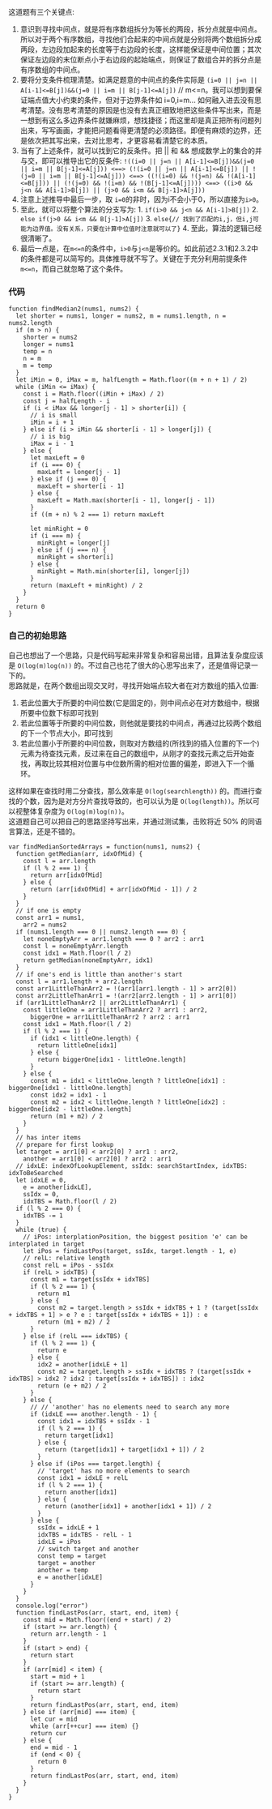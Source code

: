 这道题有三个关键点:
1. 意识到寻找中间点，就是将有序数组拆分为等长的两段，拆分点就是中间点。所以对于两个有序数组，寻找他们合起来的中间点就是分别将两个数组拆分成两段，左边段加起来的长度等于右边段的长度，这样能保证是中间位置；其次保证左边段的末位断点小于右边段的起始端点，则保证了数组合并的拆分点是有序数组的中间点。
2. 要将分支条件梳理清楚。如满足题意的中间点的条件实际是 `(i=0 || j=n || A[i-1]<=B[j])&&(j=0 || i=m || B[j-1]<=A[j])` // m<=n。我可以想到要保证端点值大小约束的条件，但对于边界条件如 i=0,i=m... 如何融入进去没有思考清楚。没有思考清楚的原因是也没有去真正细致地把这些条件写出来，而是一想到有这么多边界条件就嫌麻烦，想找捷径；而这里却是真正把所有问题列出来，写写画画，才能把问题看得更清楚的必须路径。即便有麻烦的边界，还是依次把其写出来，去对比思考，才更容易看清楚它的本质。
  1. 当有了上述条件，就可以找到它的反条件。把 || 和 && 想成数学上的集合的并与交，即可以推导出它的反条件: `!((i=0 || j=n || A[i-1]<=B[j])&&(j=0 || i=m || B[j-1]<=A[j])) <==> (!(i=0 || j=n || A[i-1]<=B[j]) || !(j=0 || i=m || B[j-1]<=A[j])) <==> ((!(i=0) && !(j=n) && !(A[i-1]<=B[j])) || (!(j=0) && !(i=m) && !(B[j-1]<=A[j]))) <==> ((i>0 && j<n && A[i-1]>B[j]) || (j>0 && i<m && B[j-1]>A[j]))`
  2. 注意上述推导中最后一步，取 `i=0`的非时，因为i不会小于0，所以直接为`i>0`。
  3. 至此，就可以将整个算法的分支写为: 
    1. `if(i>0 && j<n && A[i-1]>B[j])`
    2. `else if(j>0 && i<m && B[j-1]>A[j])`
    3. `else{// 找到了匹配的i,j，但i,j可能为边界值。没有关系，只要在计算中位值时注意就可以了}`
    4. 至此，算法的逻辑已经很清晰了。
3. 最后一点是，在`m<=n`的条件中，`i>0`与`j<n`是等价的。如此前述2.3.1和2.3.2中的条件都是可以简写的。具体推导就不写了。关键在于充分利用前提条件`m<=n`，而自己就忽略了这个条件。

### 代码
```
function findMedian2(nums1, nums2) {
  let shorter = nums1, longer = nums2, m = nums1.length, n = nums2.length
  if (m > n) {
    shorter = nums2
    longer = nums1
    temp = n
    n = m
    m = temp
  }
  let iMin = 0, iMax = m, halfLength = Math.floor((m + n + 1) / 2)
  while (iMin <= iMax) {
    const i = Math.floor((iMin + iMax) / 2)
    const j = halfLength - i
    if (i < iMax && longer[j - 1] > shorter[i]) {
      // i is small
      iMin = i + 1
    } else if (i > iMin && shorter[i - 1] > longer[j]) {
      // i is big
      iMax = i - 1
    } else {
      let maxLeft = 0
      if (i === 0) {
        maxLeft = longer[j - 1]
      } else if (j === 0) {
        maxLeft = shorter[i - 1]
      } else {
        maxLeft = Math.max(shorter[i - 1], longer[j - 1])
      }
      if ((m + n) % 2 === 1) return maxLeft

      let minRight = 0
      if (i === m) {
        minRight = longer[j]
      } else if (j === n) {
        minRight = shorter[i]
      } else {
        minRight = Math.min(shorter[i], longer[j])
      }
      return (maxLeft + minRight) / 2
    }
  }
  return 0
}
```

### 自己的初始思路
自己也想出了一个思路，只是代码写起来非常复杂和容易出错，且算法复杂度应该是 `O(log(m)log(n))` 的。不过自己也花了很大的心思写出来了，还是值得记录一下的。  
思路就是，在两个数组出现交叉时，寻找开始端点较大者在对方数组的插入位置: 
1. 若此位置大于所要的中间位数(它是固定的)，则中间点必在对方数组中，根据所要中位数下标即可找到
2. 若此位置等于所要的中间位数，则他就是要找的中间点，再通过比较两个数组的下一个节点大小，即可找到
3. 若此位置小于所要的中间位数，则取对方数组的(所找到的插入位置的下一个)元素为待查找元素，反过来在自己的数组中，从刚才的查找元素之后开始查找，再取比较其相对位置与中位数所需的相对位置的偏差，即进入下一个循环。

这样如果在查找时用二分查找，那么效率是 `O(log(searchlength))` 的。而进行查找的个数，因为是对方分片查找导致的，也可以认为是 `O(log(length))`。所以可以视整体复杂度为 `O(log(m)log(n))`。  
这道题自己可以把自己的思路坚持写出来，并通过测试集，击败将近 50% 的同语言算法，还是不错的。

```
var findMedianSortedArrays = function(nums1, nums2) {
  function getMedian(arr, idxOfMid) {
    const l = arr.length
    if (l % 2 === 1) {
      return arr[idxOfMid]
    } else {
      return (arr[idxOfMid] + arr[idxOfMid - 1]) / 2
    }
  }
  // if one is empty
  const arr1 = nums1,
    arr2 = nums2
  if (nums1.length === 0 || nums2.length === 0) {
    let noneEmptyArr = arr1.length === 0 ? arr2 : arr1
    const l = noneEmptyArr.length
    const idx1 = Math.floor(l / 2)
    return getMedian(noneEmptyArr, idx1)
  }
  // if one's end is little than another's start
  const l = arr1.length + arr2.length
  const arr1LittleThanArr2 = !(arr1[arr1.length - 1] > arr2[0])
  const arr2LittleThanArr1 = !(arr2[arr2.length - 1] > arr1[0])
  if (arr1LittleThanArr2 || arr2LittleThanArr1) {
    const littleOne = arr1LittleThanArr2 ? arr1 : arr2,
      biggerOne = arr1LittleThanArr2 ? arr2 : arr1
    const idx1 = Math.floor(l / 2)
    if (l % 2 === 1) {
      if (idx1 < littleOne.length) {
        return littleOne[idx1]
      } else {
        return biggerOne[idx1 - littleOne.length]
      }
    } else {
      const m1 = idx1 < littleOne.length ? littleOne[idx1] : biggerOne[idx1 - littleOne.length]
      const idx2 = idx1 - 1
      const m2 = idx2 < littleOne.length ? littleOne[idx2] : biggerOne[idx2 - littleOne.length]
      return (m1 + m2) / 2
    }
  }
  // has inter items
  // prepare for first lookup
  let target = arr1[0] < arr2[0] ? arr1 : arr2,
    another = arr1[0] < arr2[0] ? arr2 : arr1
  // idxLE: indexOfLookupElement, ssIdx: searchStartIndex, idxTBS: idxToBeSearched
  let idxLE = 0,
    e = another[idxLE],
    ssIdx = 0,
    idxTBS = Math.floor(l / 2)
  if (l % 2 === 0) {
    idxTBS -= 1
  }
  while (true) {
    // iPos: interplationPosition, the biggest position 'e' can be interplated in target
    let iPos = findLastPos(target, ssIdx, target.length - 1, e)
    // relL: relative length
    const relL = iPos - ssIdx
    if (relL > idxTBS) {
      const m1 = target[ssIdx + idxTBS]
      if (l % 2 === 1) {
        return m1
      } else {
        const m2 = target.length > ssIdx + idxTBS + 1 ? (target[ssIdx + idxTBS + 1] > e ? e : target[ssIdx + idxTBS + 1]) : e
        return (m1 + m2) / 2
      }
    } else if (relL === idxTBS) {
      if (l % 2 === 1) {
        return e
      } else {
        idx2 = another[idxLE + 1]
        const m2 = target.length > ssIdx + idxTBS ? (target[ssIdx + idxTBS] > idx2 ? idx2 : target[ssIdx + idxTBS]) : idx2
        return (e + m2) / 2
      }
    } else {
      // // 'another' has no elements need to search any more
      if (idxLE === another.length - 1) {
        const idx1 = idxTBS + ssIdx - 1
        if (l % 2 === 1) {
          return target[idx1]
        } else {
          return (target[idx1] + target[idx1 + 1]) / 2
        }
      } else if (iPos === target.length) {
        // 'target' has no more elements to search
        const idx1 = idxLE + relL
        if (l % 2 === 1) {
          return another[idx1]
        } else {
          return (another[idx1] + another[idx1 + 1]) / 2
        }
      } else {
        ssIdx = idxLE + 1
        idxTBS = idxTBS - relL - 1
        idxLE = iPos
        // switch target and another
        const temp = target
        target = another
        another = temp
        e = another[idxLE]
      }
    }
  }
  console.log("error")
  function findLastPos(arr, start, end, item) {
    const mid = Math.floor((end + start) / 2)
    if (start >= arr.length) {
      return arr.length - 1
    }
    if (start > end) {
      return start
    }
    if (arr[mid] < item) {
      start = mid + 1
      if (start >= arr.length) {
        return start
      }
      return findLastPos(arr, start, end, item)
    } else if (arr[mid] === item) {
      let cur = mid
      while (arr[++cur] === item) {}
      return cur
    } else {
      end = mid - 1
      if (end < 0) {
        return 0
      }
      return findLastPos(arr, start, end, item)
    }
  }
}
```